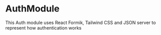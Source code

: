 # AuthModule
This Auth module uses React Formik, Tailwind CSS and JSON server to represent how authentication works
